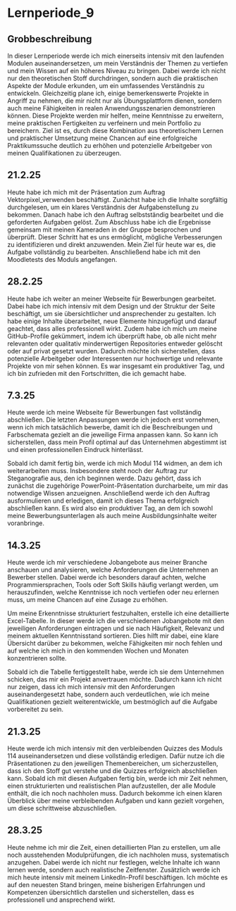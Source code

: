 # Lernperiode_9


## Grobbeschreibung

In dieser Lernperiode werde ich mich einerseits intensiv mit den laufenden Modulen auseinandersetzen, um mein Verständnis der Themen zu vertiefen und mein Wissen auf ein höheres Niveau zu bringen. Dabei werde ich nicht nur den theoretischen Stoff durchdringen, sondern auch die praktischen Aspekte der Module erkunden, um ein umfassendes Verständnis zu entwickeln. Gleichzeitig plane ich, einige bemerkenswerte Projekte in Angriff zu nehmen, die mir nicht nur als Übungsplattform dienen, sondern auch meine Fähigkeiten in realen Anwendungsszenarien demonstrieren können. Diese Projekte werden mir helfen, meine Kenntnisse zu erweitern, meine praktischen Fertigkeiten zu verfeinern und mein Portfolio zu bereichern. Ziel ist es, durch diese Kombination aus theoretischem Lernen und praktischer Umsetzung meine Chancen auf eine erfolgreiche Praktikumssuche deutlich zu erhöhen und potenzielle Arbeitgeber von meinen Qualifikationen zu überzeugen.

## 21.2.25
Heute habe ich mich mit der Präsentation zum Auftrag Vektorpixel_verwenden beschäftigt. Zunächst habe ich die Inhalte sorgfältig durchgelesen, um ein klares Verständnis der Aufgabenstellung zu bekommen. Danach habe ich den Auftrag selbstständig bearbeitet und die geforderten Aufgaben gelöst. Zum Abschluss habe ich die Ergebnisse gemeinsam mit meinen Kameraden in der Gruppe besprochen und überprüft. Dieser Schritt hat es uns ermöglicht, mögliche Verbesserungen zu identifizieren und direkt anzuwenden. Mein Ziel für heute war es, die Aufgabe vollständig zu bearbeiten. Anschließend habe ich mit den Moodletests des Moduls angefangen.

## 28.2.25 
Heute habe ich weiter an meiner Webseite für Bewerbungen gearbeitet. Dabei habe ich mich intensiv mit dem Design und der Struktur der Seite beschäftigt, um sie übersichtlicher und ansprechender zu gestalten. Ich habe einige Inhalte überarbeitet, neue Elemente hinzugefügt und darauf geachtet, dass alles professionell wirkt. Zudem habe ich mich um meine GitHub-Profile gekümmert, indem ich überprüft habe, ob alle nicht mehr relevanten oder qualitativ minderwertigen Repositories entweder gelöscht oder auf privat gesetzt wurden. Dadurch möchte ich sicherstellen, dass potenzielle Arbeitgeber oder Interessenten nur hochwertige und relevante Projekte von mir sehen können. Es war insgesamt ein produktiver Tag, und ich bin zufrieden mit den Fortschritten, die ich gemacht habe.


## 7.3.25
Heute werde ich meine Webseite für Bewerbungen fast vollständig abschließen. Die letzten Anpassungen werde ich jedoch erst vornehmen, wenn ich mich tatsächlich bewerbe, damit ich die Beschreibungen und Farbschemata gezielt an die jeweilige Firma anpassen kann. So kann ich sicherstellen, dass mein Profil optimal auf das Unternehmen abgestimmt ist und einen professionellen Eindruck hinterlässt.

Sobald ich damit fertig bin, werde ich mich Modul 114 widmen, an dem ich weiterarbeiten muss. Insbesondere steht noch der Auftrag zur Steganografie aus, den ich beginnen werde. Dazu gehört, dass ich zunächst die zugehörige PowerPoint-Präsentation durcharbeite, um mir das notwendige Wissen anzueignen. Anschließend werde ich den Auftrag ausformulieren und erledigen, damit ich dieses Thema erfolgreich abschließen kann. Es wird also ein produktiver Tag, an dem ich sowohl meine Bewerbungsunterlagen als auch meine Ausbildungsinhalte weiter voranbringe.


## 14.3.25
Heute werde ich mir verschiedene Jobangebote aus meiner Branche anschauen und analysieren, welche Anforderungen die Unternehmen an Bewerber stellen. Dabei werde ich besonders darauf achten, welche Programmiersprachen, Tools oder Soft Skills häufig verlangt werden, um herauszufinden, welche Kenntnisse ich noch vertiefen oder neu erlernen muss, um meine Chancen auf eine Zusage zu erhöhen.

Um meine Erkenntnisse strukturiert festzuhalten, erstelle ich eine detaillierte Excel-Tabelle. In dieser werde ich die verschiedenen Jobangebote mit den jeweiligen Anforderungen eintragen und sie nach Häufigkeit, Relevanz und meinem aktuellen Kenntnisstand sortieren. Dies hilft mir dabei, eine klare Übersicht darüber zu bekommen, welche Fähigkeiten mir noch fehlen und auf welche ich mich in den kommenden Wochen und Monaten konzentrieren sollte.

Sobald ich die Tabelle fertiggestellt habe, werde ich sie dem Unternehmen schicken, das mir ein Projekt anvertrauen möchte. Dadurch kann ich nicht nur zeigen, dass ich mich intensiv mit den Anforderungen auseinandergesetzt habe, sondern auch verdeutlichen, wie ich meine Qualifikationen gezielt weiterentwickle, um bestmöglich auf die Aufgabe vorbereitet zu sein.


## 21.3.25
Heute werde ich mich intensiv mit den verbleibenden Quizzes des Moduls 114 auseinandersetzen und diese vollständig erledigen. Dafür nutze ich die Präsentationen zu den jeweiligen Themenbereichen, um sicherzustellen, dass ich den Stoff gut verstehe und die Quizzes erfolgreich abschließen kann. Sobald ich mit diesen Aufgaben fertig bin, werde ich mir Zeit nehmen, einen strukturierten und realistischen Plan aufzustellen, der alle Module enthält, die ich noch nachholen muss. Dadurch bekomme ich einen klaren Überblick über meine verbleibenden Aufgaben und kann gezielt vorgehen, um diese schrittweise abzuschließen.

## 28.3.25
Heute nehme ich mir die Zeit, einen detaillierten Plan zu erstellen, um alle noch ausstehenden Modulprüfungen, die ich nachholen muss, systematisch anzugehen. Dabei werde ich nicht nur festlegen, welche Inhalte ich wann lernen werde, sondern auch realistische Zeitfenster. Zusätzlich werde ich mich heute intensiv mit meinem LinkedIn-Profil beschäftigen. Ich möchte es auf den neuesten Stand bringen, meine bisherigen Erfahrungen und Kompetenzen übersichtlich darstellen und sicherstellen, dass es professionell und ansprechend wirkt.
